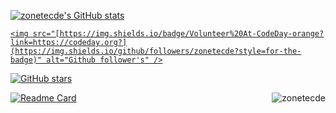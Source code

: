 [![zonetecde's GitHub stats]()](https://github.com/zonetecde/github-readme-stats)


<p align="left">
  <a href="github.com/zonetecde">
    
    <img src="[https://img.shields.io/badge/Volunteer%20At-CodeDay-orange?link=https://codeday.org?](https://img.shields.io/github/followers/zonetecde?style=for-the-badge)" alt="Github follower's" />
    
  </a>
  <a href="github.com/zonetecde">
    <img alt="GitHub stars" src="[https://img.shields.io/github/followers/KaiDevrim?color=green&logo=github](https://img.shields.io/github/stars/zonetecde?style=for-the-badge)">
  </a>
</p>

<a href="#zonetecde-title">
  <img src="[https://github-readme-stats.vercel.app/api?username=kaidevrim&show_icons=true&count_private=true&include_all_commits=true](https://github-readme-stats.vercel.app/api?username=zonetecde&show_icons=true&count_private=true&include_all_commits=true&theme=merko)" alt="zonetecde" align="right" />
</a>

[![Readme Card](https://github-readme-stats.vercel.app/api/pin/?username=zonetecde&repo=WpfInfiniteBoard)](https://github.com/zonetecde/WpfInfiniteBoard)
